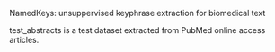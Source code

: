 NamedKeys: unsuppervised keyphrase extraction for biomedical text

test_abstracts is a test dataset extracted from PubMed online access articles. 
